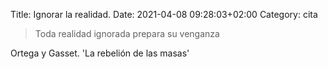 Title: Ignorar la realidad.
Date: 2021-04-08 09:28:03+02:00
Category: cita



> Toda realidad ignorada prepara su venganza

Ortega y Gasset. 'La rebelión de las masas'
